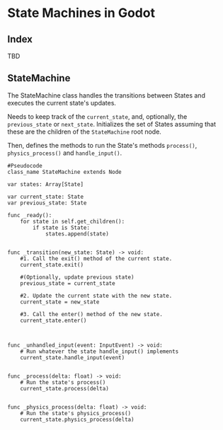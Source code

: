 # State Machines in Godot


## Index

TBD

## StateMachine

The StateMachine class handles the transitions between States and executes the current state's updates.

Needs to keep track of the `current_state`, and, optionally, the `previous_state` or `next_state`. Initializes the set of States assuming that these are the children of the `StateMachine` root node. 

Then, defines the methods to run the State's methods `process()`, `physics_process()` and `handle_input()`.

```
#Pseudocode
class_name StateMachine extends Node

var states: Array[State]

var current_state: State
var previous_state: State

func _ready():
	for state in self.get_children():
		if state is State:
			states.append(state)
		

func _transition(new_state: State) -> void:
	#1. Call the exit() method of the current state.
	current_state.exit()

	#(Optionally, update previous state)
	previous_state = current_state

	#2. Update the current state with the new state.
	current_state = new_state

	#3. Call the enter() method of the new state.
	current_state.enter()



func _unhandled_input(event: InputEvent) -> void:
	# Run whatever the state handle_input() implements
	current_state.handle_input(event)


func _process(delta: float) -> void:
	# Run the state's process()
	current_state.process(delta)


func _physics_process(delta: float) -> void:
	# Run the state's physics_process()
	current_state.physics_process(delta)

```